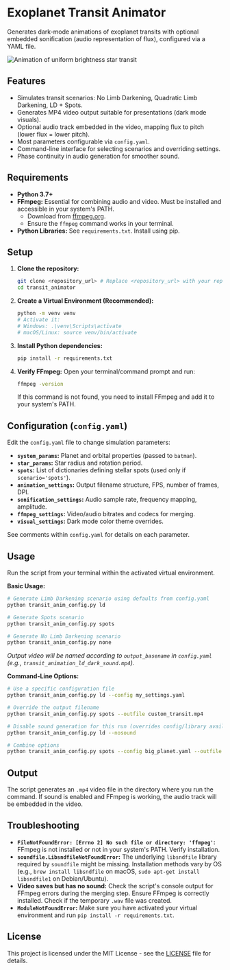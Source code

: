 # Exoplanet Transit Animator

Generates dark-mode animations of exoplanet transits with optional embedded sonification (audio representation of flux), configured via a YAML file.

![Animation of uniform brightness star transit](https://raw.githubusercontent.com/enzoperesafonso/exotransit_sonification/main/transit_animation_none_dark_sound.gif)

## Features

*   Simulates transit scenarios: No Limb Darkening, Quadratic Limb Darkening, LD + Spots.
*   Generates MP4 video output suitable for presentations (dark mode visuals).
*   Optional audio track embedded in the video, mapping flux to pitch (lower flux = lower pitch).
*   Most parameters configurable via `config.yaml`.
*   Command-line interface for selecting scenarios and overriding settings.
*   Phase continuity in audio generation for smoother sound.

## Requirements

*   **Python 3.7+**
*   **FFmpeg:** Essential for combining audio and video. Must be installed and accessible in your system's PATH.
    *   Download from [ffmpeg.org](https://ffmpeg.org/download.html).
    *   Ensure the `ffmpeg` command works in your terminal.
*   **Python Libraries:** See `requirements.txt`. Install using pip.

## Setup

1.  **Clone the repository:**
    ```bash
    git clone <repository_url> # Replace <repository_url> with your repo URL
    cd transit_animator
    ```

2.  **Create a Virtual Environment (Recommended):**
    ```bash
    python -m venv venv
    # Activate it:
    # Windows: .\venv\Scripts\activate
    # macOS/Linux: source venv/bin/activate
    ```

3.  **Install Python dependencies:**
    ```bash
    pip install -r requirements.txt
    ```

4.  **Verify FFmpeg:**
    Open your terminal/command prompt and run:
    ```bash
    ffmpeg -version
    ```
    If this command is not found, you need to install FFmpeg and add it to your system's PATH.

## Configuration (`config.yaml`)

Edit the `config.yaml` file to change simulation parameters:

*   **`system_params`:** Planet and orbital properties (passed to `batman`).
*   **`star_params`:** Star radius and rotation period.
*   **`spots`:** List of dictionaries defining stellar spots (used only if `scenario='spots'`).
*   **`animation_settings`:** Output filename structure, FPS, number of frames, DPI.
*   **`sonification_settings`:** Audio sample rate, frequency mapping, amplitude.
*   **`ffmpeg_settings`:** Video/audio bitrates and codecs for merging.
*   **`visual_settings`:** Dark mode color theme overrides.

See comments within `config.yaml` for details on each parameter.

## Usage

Run the script from your terminal within the activated virtual environment.

**Basic Usage:**

```bash
# Generate Limb Darkening scenario using defaults from config.yaml
python transit_anim_config.py ld

# Generate Spots scenario
python transit_anim_config.py spots

# Generate No Limb Darkening scenario
python transit_anim_config.py none
```
*Output video will be named according to `output_basename` in `config.yaml` (e.g., `transit_animation_ld_dark_sound.mp4`).*

**Command-Line Options:**

```bash
# Use a specific configuration file
python transit_anim_config.py ld --config my_settings.yaml

# Override the output filename
python transit_anim_config.py spots --outfile custom_transit.mp4

# Disable sound generation for this run (overrides config/library availability)
python transit_anim_config.py ld --nosound

# Combine options
python transit_anim_config.py spots --config big_planet.yaml --outfile big_planet_transit.mp4 --nosound
```

## Output

The script generates an `.mp4` video file in the directory where you run the command. If sound is enabled and FFmpeg is working, the audio track will be embedded in the video.

## Troubleshooting

*   **`FileNotFoundError: [Errno 2] No such file or directory: 'ffmpeg'`:** FFmpeg is not installed or not in your system's PATH. Verify installation.
*   **`soundfile.LibsndfileNotFoundError`:** The underlying `libsndfile` library required by `soundfile` might be missing. Installation methods vary by OS (e.g., `brew install libsndfile` on macOS, `sudo apt-get install libsndfile1` on Debian/Ubuntu).
*   **Video saves but has no sound:** Check the script's console output for FFmpeg errors during the merging step. Ensure FFmpeg is correctly installed. Check if the temporary `.wav` file was created.
*   **`ModuleNotFoundError`:** Make sure you have activated your virtual environment and run `pip install -r requirements.txt`.

## License

This project is licensed under the MIT License - see the [LICENSE](LICENSE) file for details.
